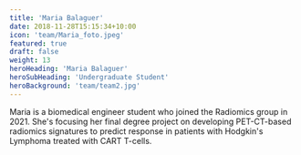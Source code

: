 ```yaml
---
title: 'Maria Balaguer'
date: 2018-11-28T15:15:34+10:00
icon: 'team/Maria_foto.jpeg'
featured: true
draft: false
weight: 13
heroHeading: 'Maria Balaguer'
heroSubHeading: 'Undergraduate Student'
heroBackground: 'team/team2.jpg'
---
```

Maria is a biomedical engineer student who joined the Radiomics group in 2021. She's focusing her final degree project on developing PET-CT-based radiomics signatures to predict response in patients with Hodgkin's Lymphoma treated with CART T-cells.
